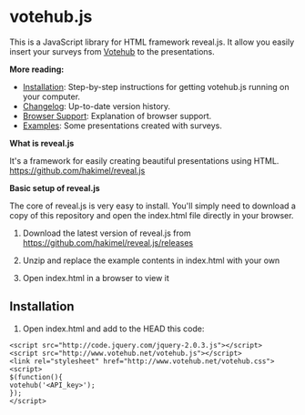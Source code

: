 votehub.js
==========

This is a JavaScript library for HTML framework reveal.js. It allow you easily insert your surveys from [Votehub](http://www.votehub.net/en) to the presentations.

**More reading:**

  * [Installation](http://example.com): Step-by-step instructions for getting votehub.js running on your computer.
  * [Changelog](http://example.com): Up-to-date version history.
  * [Browser Support](http://example.com): Explanation of browser support.
  * [Examples](http://example.com): Some presentations created with surveys.

**What is reveal.js**

It's a framework for easily creating beautiful presentations using HTML. https://github.com/hakimel/reveal.js

**Basic setup of reveal.js**

The core of reveal.js is very easy to install. You'll simply need to download a copy of this repository and open the index.html file directly in your browser.

1.  Download the latest version of reveal.js from https://github.com/hakimel/reveal.js/releases

2.  Unzip and replace the example contents in index.html with your own

3.  Open index.html in a browser to view it

Installation
-----------

1. Open index.html and add to the HEAD this code:

```
<script src="http://code.jquery.com/jquery-2.0.3.js"></script>
<script src="http://www.votehub.net/votehub.js"></script>
<link rel="stylesheet" href="http://www.votehub.net/votehub.css">
<script>
$(function(){
votehub('<API_key>');
});
</script>
```
